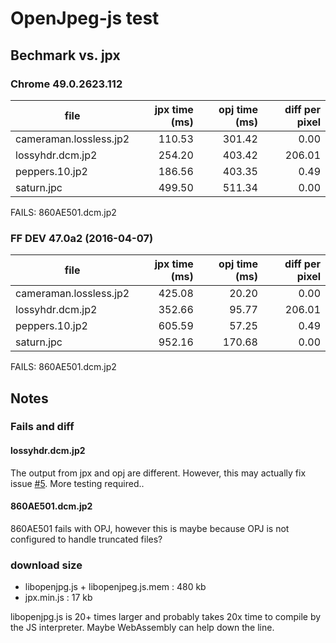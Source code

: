# OpenJpeg-js test

## Bechmark vs. jpx

### Chrome 49.0.2623.112

| file | jpx time (ms) | opj time (ms) | diff per pixel |
|----------|-------------:|------:|------:|
|cameraman.lossless.jp2 | 110.53 | 301.42 | 0.00|
|lossyhdr.dcm.jp2 | 254.20 | 403.42 | 206.01|
|peppers.10.jp2 | 186.56 | 403.35 | 0.49|
|saturn.jpc | 499.50 | 511.34 | 0.00|

FAILS: 860AE501.dcm.jp2

### FF DEV 47.0a2 (2016-04-07)


| file | jpx time (ms) | opj time (ms) | diff per pixel |
|----------|-------------:|------:|------:|
|cameraman.lossless.jp2 | 425.08 | 20.20 | 0.00|
|lossyhdr.dcm.jp2 | 352.66 | 95.77 | 206.01|
|peppers.10.jp2 | 605.59 | 57.25 | 0.49|
|saturn.jpc | 952.16 | 170.68 | 0.00|

FAILS: 860AE501.dcm.jp2

## Notes

### Fails and diff
#### lossyhdr.dcm.jp2

The output from jpx and opj are different.
However, this may actually fix issue [#5](https://github.com/OHIF/image-JPEG2000/issues/5).
More testing required..

#### 860AE501.dcm.jp2

860AE501 fails with OPJ, however this is maybe because OPJ is not configured to handle truncated files?

### download size
* libopenjpg.js + libopenjpeg.js.mem : 480 kb
* jpx.min.js : 17 kb

libopenjpg.js is 20+ times larger and probably takes 20x time to compile by the JS interpreter.
Maybe WebAssembly can help down the line.
